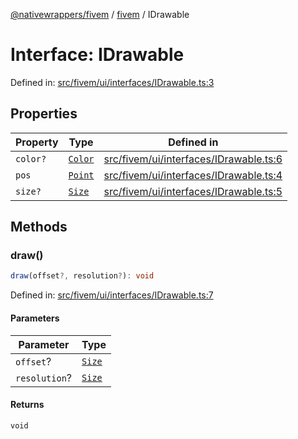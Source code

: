 [@nativewrappers/fivem](../../README.md) / [fivem](../README.md) / IDrawable

# Interface: IDrawable

Defined in: [src/fivem/ui/interfaces/IDrawable.ts:3](https://github.com/nativewrappers/nativewrappers/blob/b77be96b90a0116f980e0511bdd4877df779df2d/src/fivem/ui/interfaces/IDrawable.ts#L3)

## Properties

| Property | Type | Defined in |
| ------ | ------ | ------ |
| <a id="color"></a> `color?` | [`Color`](../classes/Color.md) | [src/fivem/ui/interfaces/IDrawable.ts:6](https://github.com/nativewrappers/nativewrappers/blob/b77be96b90a0116f980e0511bdd4877df779df2d/src/fivem/ui/interfaces/IDrawable.ts#L6) |
| <a id="pos"></a> `pos` | [`Point`](../classes/Point.md) | [src/fivem/ui/interfaces/IDrawable.ts:4](https://github.com/nativewrappers/nativewrappers/blob/b77be96b90a0116f980e0511bdd4877df779df2d/src/fivem/ui/interfaces/IDrawable.ts#L4) |
| <a id="size"></a> `size?` | [`Size`](../classes/Size.md) | [src/fivem/ui/interfaces/IDrawable.ts:5](https://github.com/nativewrappers/nativewrappers/blob/b77be96b90a0116f980e0511bdd4877df779df2d/src/fivem/ui/interfaces/IDrawable.ts#L5) |

## Methods

### draw()

```ts
draw(offset?, resolution?): void
```

Defined in: [src/fivem/ui/interfaces/IDrawable.ts:7](https://github.com/nativewrappers/nativewrappers/blob/b77be96b90a0116f980e0511bdd4877df779df2d/src/fivem/ui/interfaces/IDrawable.ts#L7)

#### Parameters

| Parameter | Type |
| ------ | ------ |
| `offset`? | [`Size`](../classes/Size.md) |
| `resolution`? | [`Size`](../classes/Size.md) |

#### Returns

`void`

